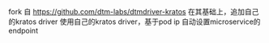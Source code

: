 fork 自 https://github.com/dtm-labs/dtmdriver-kratos
在其基础上，追加自己的kratos driver
使用自己的kratos driver，基于pod ip 自动设置microservice的endpoint